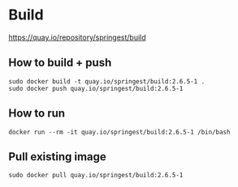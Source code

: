 # Build

https://quay.io/repository/springest/build

## How to build + push

```
sudo docker build -t quay.io/springest/build:2.6.5-1 .
sudo docker push quay.io/springest/build:2.6.5-1
```

## How to run

```
docker run --rm -it quay.io/springest/build:2.6.5-1 /bin/bash
```

## Pull existing image

```
sudo docker pull quay.io/springest/build:2.6.5-1
```
